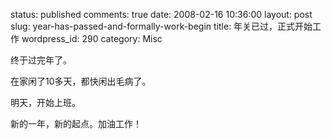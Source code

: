 status: published
comments: true
date: 2008-02-16 10:36:00
layout: post
slug: year-has-passed-and-formally-work-begin
title: 年关已过，正式开始工作
wordpress_id: 290
category: Misc

终于过完年了。

在家闲了10多天，都快闲出毛病了。

明天，开始上班。

新的一年，新的起点。加油工作！
